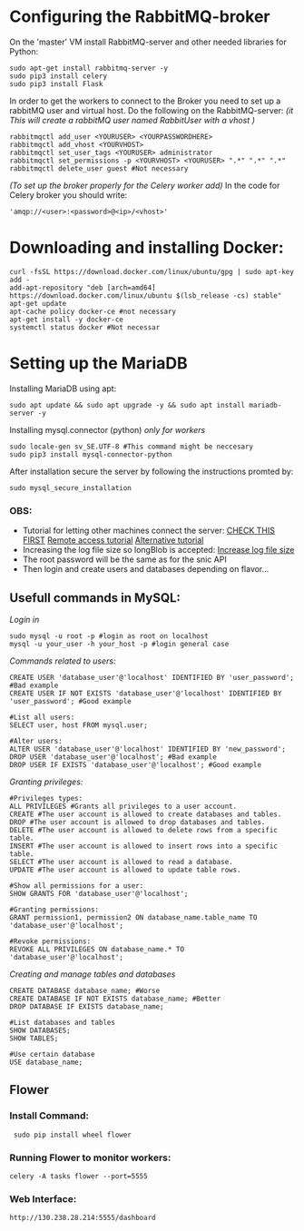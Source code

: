 # Configuring the RabbitMQ-broker
On the 'master' VM install RabbitMQ-server and other needed libraries for Python:
```
sudo apt-get install rabbitmq-server -y
sudo pip3 install celery
sudo pip3 install Flask
```
In order to get the workers to connect to the Broker you need to set up a rabbitMQ user and virtual host.
Do the following on the RabbitMQ-server:
*(it This will create a rabbitMQ user named <YOURUSER> RabbitUser with a vhost <YOURVHOST>)*
```
rabbitmqctl add_user <YOURUSER> <YOURPASSWORDHERE>
rabbitmqctl add_vhost <YOURVHOST>
rabbitmqctl set_user_tags <YOURUSER> administrator
rabbitmqctl set_permissions -p <YOURVHOST> <YOURUSER> ".*" ".*" ".*" 
rabbitmqctl delete_user guest #Not necessary
```
*(To set up the broker properly for the Celery worker add)*
In the code for Celery broker you should write:
```
'amqp://<user>:<password>@<ip>/<vhost>'
```
# Downloading and installing Docker:
```
curl -fsSL https://download.docker.com/linux/ubuntu/gpg | sudo apt-key add -
add-apt-repository "deb [arch=amd64] https://download.docker.com/linux/ubuntu $(lsb_release -cs) stable"
apt-get update
apt-cache policy docker-ce #not necessary
apt-get install -y docker-ce
systemctl status docker #Not necessar
```

# Setting up the MariaDB

Installing MariaDB using apt:
```
sudo apt update && sudo apt upgrade -y && sudo apt install mariadb-server -y
```
Installing mysql.connector (python) *only for workers*
```
sudo locale-gen sv_SE.UTF-8 #This command might be neccesary
sudo pip3 install mysql-connector-python
```

After installation secure the server by following the instructions promted by:
```
sudo mysql_secure_installation
```
### OBS:
* Tutorial for letting other machines connect the server: 
[CHECK THIS FIRST](https://stackoverflow.com/questions/46139892/mariadb-refusing-remote-connections)
[Remote access tutorial](https://www.cyberciti.biz/tips/how-do-i-enable-remote-access-to-mysql-database-server.html)
[Alternative tutorial](https://mariadb.com/kb/en/library/configuring-mariadb-for-remote-client-access/)
* Increasing the log file size so longBlob is accepted:
[Increase log file size](https://support.plesk.com/hc/en-us/articles/115001738733-How-to-change-the-innodb-log-file-size-value-in-MySQL-MariaDB)
* The root password will be the same as for the snic API
* Then login and create users and databases depending on flavor...

## Usefull commands in MySQL:

*Login in*
```
sudo mysql -u root -p #login as root on localhost
mysql -u your_user -h your_host -p #login general case
````

*Commands related to users:*
```
CREATE USER 'database_user'@'localhost' IDENTIFIED BY 'user_password'; #Bad example
CREATE USER IF NOT EXISTS 'database_user'@'localhost' IDENTIFIED BY 'user_password'; #Good example

#List all users:
SELECT user, host FROM mysql.user;

#Alter users:
ALTER USER 'database_user'@'localhost' IDENTIFIED BY 'new_password';
DROP USER 'database_user'@'localhost'; #Bad example
DROP USER IF EXISTS 'database_user'@'localhost'; #Good example
```

*Granting privileges:*
```
#Privileges types:
ALL PRIVILEGES #Grants all privileges to a user account.
CREATE #The user account is allowed to create databases and tables.
DROP #The user account is allowed to drop databases and tables.
DELETE #The user account is allowed to delete rows from a specific table.
INSERT #The user account is allowed to insert rows into a specific table.
SELECT #The user account is allowed to read a database.
UPDATE #The user account is allowed to update table rows.

#Show all permissions for a user:
SHOW GRANTS FOR 'database_user'@'localhost';

#Granting permissions:
GRANT permission1, permission2 ON database_name.table_name TO 'database_user'@'localhost';

#Revoke permissions:
REVOKE ALL PRIVILEGES ON database_name.* TO 'database_user'@'localhost';
```

*Creating and manage tables and databases*
```
CREATE DATABASE database_name; #Worse
CREATE DATABASE IF NOT EXISTS database_name; #Better
DROP DATABASE IF EXISTS database_name;

#List databases and tables
SHOW DATABASES;
SHOW TABLES;

#Use certain database
USE database_name;
```   
## Flower

### Install Command:
```
 sudo pip install wheel flower
 ```
### Running Flower to monitor workers:
```
celery -A tasks flower --port=5555
```
### Web Interface:
```
http://130.238.28.214:5555/dashboard
```
